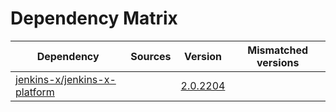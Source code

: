 # Dependency Matrix

Dependency | Sources | Version | Mismatched versions
---------- | ------- | ------- | -------------------
[jenkins-x/jenkins-x-platform](https://github.com/jenkins-x/jenkins-x-platform) |  | [2.0.2204](https://github.com/jenkins-x/jenkins-x-platform/releases/tag/v2.0.2204) | 
